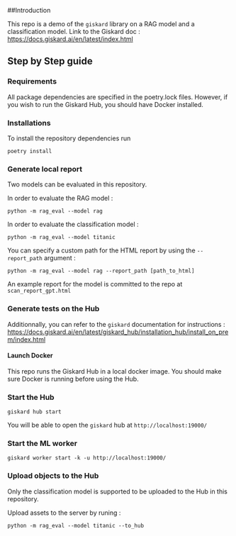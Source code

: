 ##Introduction

This repo is a demo of the ```giskard``` library on a RAG model and a classification model.
Link to the Giskard doc : https://docs.giskard.ai/en/latest/index.html

## Step by Step guide
### Requirements
All package dependencies are specified in the poetry.lock files. However, if you wish to run the Giskard Hub, you should have Docker installed.

### Installations
To install the repository dependencies run
```shell script
poetry install
```

### Generate local report

Two models can be evaluated in this repository.

In order to evaluate the RAG model :
```shell script
python -m rag_eval --model rag
```

In order to evaluate the classification model :
```shell script
python -m rag_eval --model titanic
```

You can specify a custom path for the HTML report by using the ```--report_path``` argument :
```shell script
python -m rag_eval --model rag --report_path [path_to_html]
```

An example report for the model is committed to the repo at ```scan_report_gpt.html```

### Generate tests on the Hub

Additionnally, you can refer to the ```giskard``` documentation for instructions : https://docs.giskard.ai/en/latest/giskard_hub/installation_hub/install_on_prem/index.html

#### Launch Docker
This repo runs the Giskard Hub in a local docker image.
You should make sure Docker is running before using the Hub.

### Start the Hub

```
giskard hub start
```
You will be able to open the ```giskard``` hub at ```http://localhost:19000/```

### Start the ML worker
```
giskard worker start -k -u http://localhost:19000/
```

### Upload objects to the Hub

Only the classification model is supported to be uploaded to the Hub in this repository.

Upload assets to the server by runing :

```
python -m rag_eval --model titanic --to_hub
```
